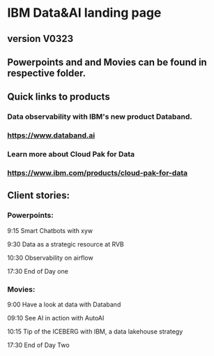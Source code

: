 # IBM Data&AI landing page 


## version V0323

## Powerpoints and and Movies can be found in respective folder.

## Quick links to products

### Data observability with IBM's new product Databand.
### https://www.databand.ai

### Learn more about Cloud Pak for Data
### https://www.ibm.com/products/cloud-pak-for-data

## Client stories:

### Powerpoints:

9:15		Smart Chatbots with xyw	

9:30		Data as a strategic resource at RVB

10:30		Observability on airflow

17:30		End of Day one

### Movies:

9:00		Have a look at data with Databand
		
09:10		See AI in action with AutoAI

10:15		Tip of the ICEBERG with IBM, a data lakehouse strategy

17:30		End of Day Two

